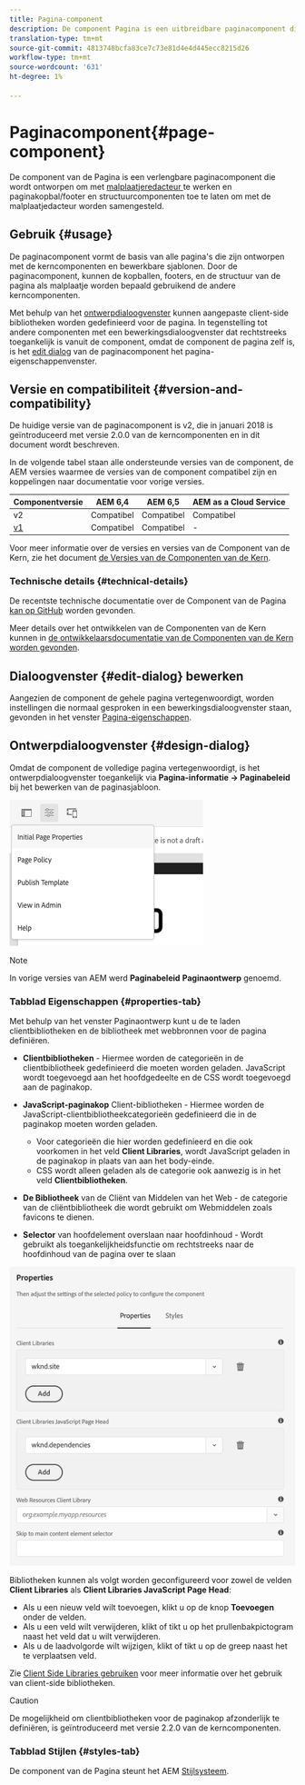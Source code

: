 ```yaml
---
title: Pagina-component
description: De component Pagina is een uitbreidbare paginacomponent die wordt ontworpen om met de malplaatjeredacteur te werken en paginakopbal/footer en structuurcomponenten toe te laten om met de malplaatjedacteur worden samengesteld.
translation-type: tm+mt
source-git-commit: 4813748bcfa83ce7c73e81d4e4d445ecc8215d26
workflow-type: tm+mt
source-wordcount: '631'
ht-degree: 1%

---
```



# Paginacomponent{#page-component}

De component van de Pagina is een verlengbare paginacomponent die wordt ontworpen om met [malplaatjeredacteur ](https://docs.adobe.com/content/help/en/experience-manager-cloud-service/sites/authoring/features/templates.html) te werken en paginakopbal/footer en structuurcomponenten toe te laten om met de malplaatjedacteur worden samengesteld.

## Gebruik {#usage}

De paginacomponent vormt de basis van alle pagina&#39;s die zijn ontworpen met de kerncomponenten en bewerkbare sjablonen. Door de paginacomponent, kunnen de kopballen, footers, en de structuur van de pagina als malplaatje worden bepaald gebruikend de andere kerncomponenten.

Met behulp van het [ontwerpdialoogvenster](#design-dialog) kunnen aangepaste client-side bibliotheken worden gedefinieerd voor de pagina. In tegenstelling tot andere componenten met een bewerkingsdialoogvenster dat rechtstreeks toegankelijk is vanuit de component, omdat de component de pagina zelf is, is het [edit dialog](#edit-dialog) van de paginacomponent het pagina-eigenschappenvenster.

## Versie en compatibiliteit {#version-and-compatibility}

De huidige versie van de paginacomponent is v2, die in januari 2018 is geïntroduceerd met versie 2.0.0 van de kerncomponenten en in dit document wordt beschreven.

In de volgende tabel staan alle ondersteunde versies van de component, de AEM versies waarmee de versies van de component compatibel zijn en koppelingen naar documentatie voor vorige versies.

| Componentversie | AEM 6,4 | AEM 6,5 | AEM as a Cloud Service |
|---|---|---|---|
| v2 | Compatibel | Compatibel | Compatibel |
| [v1](v1/page-v1.md) | Compatibel | Compatibel | - |

Voor meer informatie over de versies en versies van de Component van de Kern, zie het document [de Versies van de Componenten van de Kern](/help/versions.md).

### Technische details {#technical-details}

De recentste technische documentatie over de Component van de Pagina [kan op GitHub](https://adobe.com/go/aem_cmp_tech_page_v2) worden gevonden.

Meer details over het ontwikkelen van de Componenten van de Kern kunnen in [de ontwikkelaarsdocumentatie van de Componenten van de Kern worden gevonden](/help/developing/overview.md).

## Dialoogvenster {#edit-dialog} bewerken

Aangezien de component de gehele pagina vertegenwoordigt, worden instellingen die normaal gesproken in een bewerkingsdialoogvenster staan, gevonden in het venster [Pagina-eigenschappen](https://docs.adobe.com/content/help/en/experience-manager-cloud-service/sites/authoring/fundamentals/page-properties.html).

## Ontwerpdialoogvenster {#design-dialog}

Omdat de component de volledige pagina vertegenwoordigt, is het ontwerpdialoogvenster toegankelijk via **Pagina-informatie -> Paginabeleid** bij het bewerken van de paginasjabloon.

![Paginabeleid](/help/assets/page-policy.png)

>[!NOTE]
>
>In vorige versies van AEM werd **Paginabeleid** **Paginaontwerp** genoemd.

### Tabblad Eigenschappen {#properties-tab}

Met behulp van het venster Paginaontwerp kunt u de te laden clientbibliotheken en de bibliotheek met webbronnen voor de pagina definiëren.

* **Clientbibliotheken**  - Hiermee worden de categorieën in de clientbibliotheek gedefinieerd die moeten worden geladen. JavaScript wordt toegevoegd aan het hoofdgedeelte en de CSS wordt toegevoegd aan de paginakop.
* **JavaScript-paginakop**  Client-bibliotheken - Hiermee worden de JavaScript-clientbibliotheekcategorieën gedefinieerd die in de paginakop moeten worden geladen.
   * Voor categorieën die hier worden gedefinieerd en die ook voorkomen in het veld **Client Libraries**, wordt JavaScript geladen in de paginakop in plaats van aan het body-einde.
   * CSS wordt alleen geladen als de categorie ook aanwezig is in het veld **Clientbibliotheken**.

* **De Bibliotheek**  van de Cliënt van Middelen van het Web - de categorie van de cliëntbibliotheek die wordt gebruikt om Webmiddelen zoals favicons te dienen.

* **Selector**  van hoofdelement overslaan naar hoofdinhoud - Wordt gebruikt als toegankelijkheidsfunctie om rechtstreeks naar de hoofdinhoud van de pagina over te slaan

![Dialoogvenster Pagina-componentontwerp](/help/assets/page-design.png)

Bibliotheken kunnen als volgt worden geconfigureerd voor zowel de velden **Client Libraries** als **Client Libraries JavaScript Page Head**:

* Als u een nieuw veld wilt toevoegen, klikt u op de knop **Toevoegen** onder de velden.
* Als u een veld wilt verwijderen, klikt of tikt u op het prullenbakpictogram naast het veld dat u wilt verwijderen.
* Als u de laadvolgorde wilt wijzigen, klikt of tikt u op de greep naast het te verplaatsen veld.

Zie [Client Side Libraries gebruiken](https://helpx.adobe.com/experience-manager/6-5/sites/developing/using/clientlibs.html) voor meer informatie over het gebruik van client-side bibliotheken.

>[!CAUTION]
>
>De mogelijkheid om clientbibliotheken voor de paginakop afzonderlijk te definiëren, is geïntroduceerd met versie 2.2.0 van de kerncomponenten.

### Tabblad Stijlen {#styles-tab}

De component van de Pagina steunt het AEM [Stijlsysteem](/help/get-started/authoring.md#component-styling).
